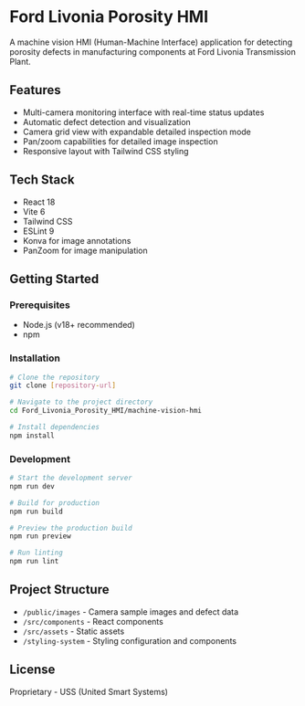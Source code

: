 # Ford Livonia Porosity HMI

A machine vision HMI (Human-Machine Interface) application for detecting porosity defects in manufacturing components at Ford Livonia Transmission Plant.

## Features

- Multi-camera monitoring interface with real-time status updates
- Automatic defect detection and visualization
- Camera grid view with expandable detailed inspection mode
- Pan/zoom capabilities for detailed image inspection
- Responsive layout with Tailwind CSS styling

## Tech Stack

- React 18
- Vite 6
- Tailwind CSS
- ESLint 9
- Konva for image annotations
- PanZoom for image manipulation

## Getting Started

### Prerequisites

- Node.js (v18+ recommended)
- npm

### Installation

```bash
# Clone the repository
git clone [repository-url]

# Navigate to the project directory
cd Ford_Livonia_Porosity_HMI/machine-vision-hmi

# Install dependencies
npm install
```

### Development

```bash
# Start the development server
npm run dev

# Build for production
npm run build

# Preview the production build
npm run preview

# Run linting
npm run lint
```

## Project Structure

- `/public/images` - Camera sample images and defect data
- `/src/components` - React components
- `/src/assets` - Static assets
- `/styling-system` - Styling configuration and components

## License

Proprietary - USS (United Smart Systems)